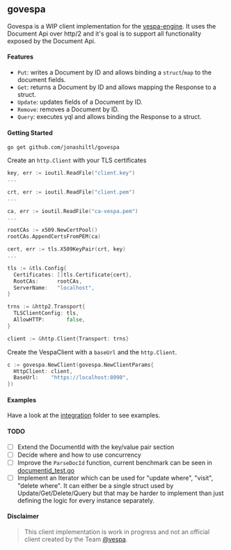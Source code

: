 ## govespa 

Govespa is a WIP client implementation for the [vespa-engine](https://github.com/vespa-engine). It uses the Document Api over http/2 and it's goal is to support all functionality exposed by the Document Api.

#### Features
- `Put`: writes a Document by ID and allows binding a `struct`/`map` to the document fields. 
- `Get`: returns a Document by ID and allows mapping the Response to a struct.
- `Update`: updates fields of a Document by ID.
- `Remove`: removes a Document by ID.
- `Query`: executes yql and allows binding the Response to a struct.

#### Getting Started
```
go get github.com/jonashiltl/govespa
```
Create an `http.Client` with your TLS certificates
```go
key, err := ioutil.ReadFile("client.key")
...

crt, err := ioutil.ReadFile("client.pem")
...

ca, err := ioutil.ReadFile("ca-vespa.pem")
...

rootCAs := x509.NewCertPool()
rootCAs.AppendCertsFromPEM(ca)

cert, err := tls.X509KeyPair(crt, key)
... 

tls := &tls.Config{
  Certificates: []tls.Certificate{cert},
  RootCAs:      rootCAs,
  ServerName:   "localhost",
}

trns := &http2.Transport{
  TLSClientConfig: tls,
  AllowHTTP:       false,
}

client := &http.Client{Transport: trns}
```
Create the VespaClient with a `baseUrl` and the `http.Client`.
```go
c := govespa.NewClient(govespa.NewClientParams{
  HttpClient: client,
  BaseUrl:    "https://localhost:8090",
})
```

#### Examples
Have a look at the [integration](integration/) folder to see examples.

#### TODO
- [ ] Extend the DocumentId with the key/value pair section
- [ ] Decide where and how to use concurrency 
- [ ] Improve the `ParseDocId` function, current benchmark can be seen in [documentid_test.go](documentid_test.go)
- [ ] Implement an Iterator which can be used for "update where", "visit", "delete where". It can either be a single struct used by Update/Get/Delete/Query but that may be harder to implement than just defining the logic for every instance separately.

#### Disclaimer 
> This client implementation is work in progress and not an official client created by the Team [@vespa](https://github.com/vespa-engine).
